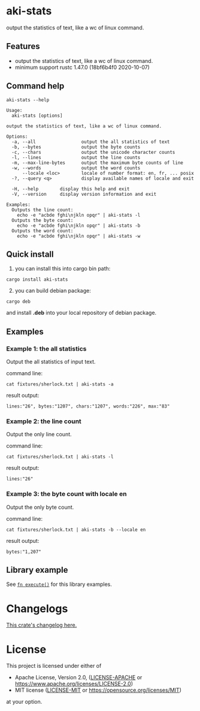 # aki-stats

output the statistics of text, like a wc of linux command.

## Features

- output the statistics of text, like a wc of linux command.
- minimum support rustc 1.47.0 (18bf6b4f0 2020-10-07)

## Command help

```
aki-stats --help
```

```
Usage:
  aki-stats [options]

output the statistics of text, like a wc of linux command.

Options:
  -a, --all                 output the all statistics of text
  -b, --bytes               output the byte counts
  -c, --chars               output the unicode character counts
  -l, --lines               output the line counts
  -m, --max-line-bytes      output the maximum byte counts of line
  -w, --words               output the word counts
      --locale <loc>        locale of number format: en, fr, ... posix
  -?, --query <q>           display available names of locale and exit

  -H, --help        display this help and exit
  -V, --version     display version information and exit

Examples:
  Outputs the line count:
    echo -e "acbde fghi\njkln opqr" | aki-stats -l
  Outputs the byte count:
    echo -e "acbde fghi\njkln opqr" | aki-stats -b
  Outputs the word count:
    echo -e "acbde fghi\njkln opqr" | aki-stats -w
```

## Quick install

1. you can install this into cargo bin path:

```
cargo install aki-stats
```

2. you can build debian package:

```
cargo deb
```

and install **.deb** into your local repository of debian package.

## Examples

### Example 1: the all statistics

Output the all statistics of input text.

command line:
```
cat fixtures/sherlock.txt | aki-stats -a
```

result output:
```
lines:"26", bytes:"1207", chars:"1207", words:"226", max:"83"
```

### Example 2: the line count

Output the only line count.

command line:
```
cat fixtures/sherlock.txt | aki-stats -l
```

result output:
```
lines:"26"
```

### Example 3: the byte count with locale en

Output the only byte count.

command line:
```
cat fixtures/sherlock.txt | aki-stats -b --locale en
```

result output:
```
bytes:"1,207"
```

## Library example

See [`fn execute()`] for this library examples.

[`fn execute()`]: crate::execute

# Changelogs

[This crate's changelog here.](https://github.com/aki-akaguma/aki-stats/blob/main/CHANGELOG.md)

# License

This project is licensed under either of

 * Apache License, Version 2.0, ([LICENSE-APACHE](LICENSE-APACHE) or
   https://www.apache.org/licenses/LICENSE-2.0)
 * MIT license ([LICENSE-MIT](LICENSE-MIT) or
   https://opensource.org/licenses/MIT)

at your option.
